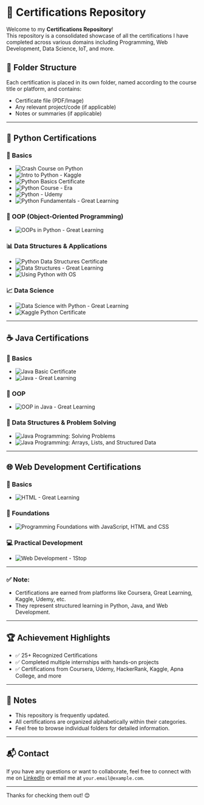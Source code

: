 # 📜 Certifications Repository

Welcome to my **Certifications Repository**!  
This repository is a consolidated showcase of all the certifications I have completed across various domains including Programming, Web Development, Data Science, IoT, and more.

## 📁 Folder Structure

Each certification is placed in its own folder, named according to the course title or platform, and contains:
- Certificate file (PDF/Image)
- Any relevant project/code (if applicable)
- Notes or summaries (if applicable)

---

## 🐍 Python Certifications

### 📘 Basics
- ![Crash Course on Python](/Python-Certifications/Crash-Course-on-Python_page-0001.jpg)
- ![Intro to Python - Kaggle](/Python-Certifications/Intro-to-Python-Programming-Kaggle.png)
- ![Python Basics Certificate](/Python-Certifications/python-basic-certificate_page-0001.jpg)
- ![Python Course - Era](/Python-Certifications/python-course-era_page-0001.jpg)
- ![Python - Udemy](/Python-Certifications/Python-Udemy_page-0001.jpg)
- ![Python Fundamentals - Great Learning](/Python-Certifications/Python-Fundamentals-Great-Learning.png)

### 🔄 OOP (Object-Oriented Programming)
- ![OOPs in Python - Great Learning](/Python-Certifications/OOps-python-Great-Learning.jpg)

### 📊 Data Structures & Applications
- ![Python Data Structures Certificate](/Python-Certifications/Python-Data-Structures_page-0001.jpg)
- ![Data Structures - Great Learning](/Python-Certifications/Data-Structures-Great-Learning.png)
- ![Using Python with OS](/Python-Certifications/Using-Python-to-Interact-with-the-Operating-Systems_page-0001.jpg)

### 📈 Data Science
- ![Data Science with Python - Great Learning](/Python-Certifications/Data-Science-Python-Great-learning.jpg)
- ![Kaggle Python Certificate](/Python-Certifications/kaggle-python.png)

---

## ☕ Java Certifications

### 📘 Basics
- ![Java Basic Certificate](/Java-Certifications/java-basic-certificate.jpg)
- ![Java - Great Learning](/Java-Certifications/Java-Great-Learning.png)

### 🔄 OOP
- ![OOP in Java - Great Learning](/Java-Certifications/Oop-Java-Great-Learning.png)

### 🧩 Data Structures & Problem Solving
- ![Java Programming: Solving Problems](/Java-Certifications/Java-Programming-Solving-Problems-With-Software_page-0001.jpg)
- ![Java Programming: Arrays, Lists, and Structured Data](/Java-Certifications/Java-Programming-Arrays-Lists-and-Structured-Data_page-0001.jpg)

---

## 🌐 Web Development Certifications

### 📘 Basics
- ![HTML - Great Learning](/Web-Development/HTML-Great-Learning.jpg)

### 📗 Foundations
- ![Programming Foundations with JavaScript, HTML and CSS](/Web-Development/Programming-Foundations-with-JavaScript-HTML-and-CSS.jpg)

### 💻 Practical Development
- ![Web Development - 1Stop](/Web-Development/Web-Development-1Stop.jpg)

---

### ✅ Note:
- Certifications are earned from platforms like Coursera, Great Learning, Kaggle, Udemy, etc.
- They represent structured learning in Python, Java, and Web Development.


---

## 🏆 Achievement Highlights

- ✅ 25+ Recognized Certifications
- ✅ Completed multiple internships with hands-on projects
- ✅ Certifications from Coursera, Udemy, HackerRank, Kaggle, Apna College, and more

---

## 📌 Notes

- This repository is frequently updated.
- All certifications are organized alphabetically within their categories.
- Feel free to browse individual folders for detailed information.

---

## 📬 Contact

If you have any questions or want to collaborate, feel free to connect with me on [LinkedIn](https://linkedin.com/) or email me at `your.email@example.com`.

---

Thanks for checking them out! 😊
